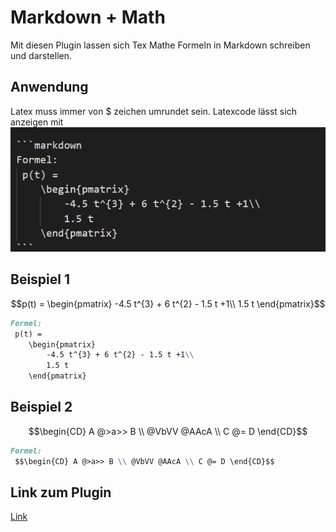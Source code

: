 # Markdown + Math

Mit diesen Plugin lassen sich Tex Mathe Formeln in Markdown schreiben und darstellen.

## Anwendung
Latex muss immer von $ zeichen umrundet sein.
Latexcode lässt sich anzeigen mit ![Latex anzeigen](/images/markdown_math/display_latex.png)
## Beispiel 1
$$p(t) = 
	\begin{pmatrix}
		-4.5 t^{3} + 6 t^{2} - 1.5 t +1\\
		1.5 t
	\end{pmatrix}$$

```markdown
Formel:
 p(t) = 
	\begin{pmatrix}
		-4.5 t^{3} + 6 t^{2} - 1.5 t +1\\
		1.5 t
	\end{pmatrix}
```
## Beispiel 2
$$\begin{CD} A @>a>> B \\ @VbVV @AAcA \\ C @= D \end{CD}$$

```markdown
Formel:
 $$\begin{CD} A @>a>> B \\ @VbVV @AAcA \\ C @= D \end{CD}$$
```

## Link zum Plugin 
[Link](https://marketplace.visualstudio.com/items?itemName=goessner.mdmath)